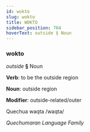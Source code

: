 ```yaml
---
id: wokto
slug: wokto
title: WOKTO
sidebar_position: 704
hoverText: outside § Noun
---
```


### wokto

*outside* **§** Noun

**Verb**: to be the outside region

**Noun**: outside region

**Modifier**: outside-related/outer

Quechua waqta /waqta/

*Quechumaran Language Family*
